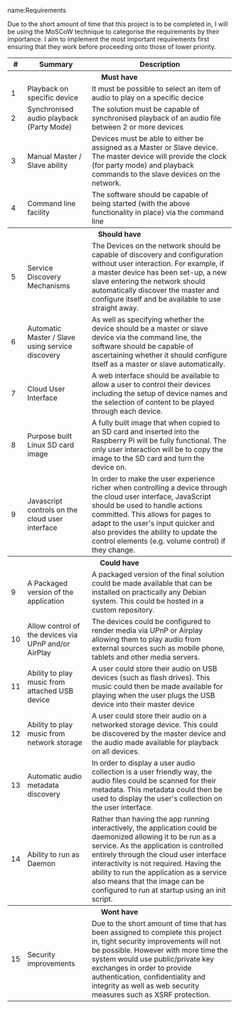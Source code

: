 name:Requirements

Due to the short amount of time that this project is to be completed in, I will be using the MoSCoW technique to categorise the requirements by their importance. I aim to implement the most important requirements first ensuring that they work before proceeding onto those of lower priority. 

<table>
  <tr>
    <th>#</th>
    <th>Summary</th>
    <th>Description</th>
  </tr>
  <tr>
    <th colspan="3">Must have</th>
  </tr>
  <tr>
    <td>1</td>
    <td>Playback on specific device</td>
    <td>It must be possible to select an item of audio to play on a specific decice</td>
  </tr>
  <tr>
    <td>2</td>
    <td>Synchronised audio playback (Party Mode)</td>
    <td>The solution must be capable of synchronised playback of an audio file between 2 or more devices</td>
  </tr>
  <tr>
    <td>3</td>
    <td>Manual Master / Slave ability</td>
    <td>Devices must be able to either be assigned as a Master or Slave device. The master device will provide the clock (for party mode) and playback commands to the slave devices on the network.</td>
  </tr>
  <tr>
    <td>4</td>
    <td>Command line facility</td>
    <td>The software should be capable of being started (with the above functionality in place) via the command line</td>
  </tr>
  <tr>
    <th colspan="3">Should have</th>
  </tr>
  <tr>
    <td>5</td>
    <td>Service Discovery Mechanisms</td>
    <td>The Devices on the network should be capable of discovery and configuration without user interaction. For example, if a master device has been set-up, a new slave entering the network should automatically discover the master and configure itself and be available to use straight away.</td>
  </tr>
  <tr>
    <td>6</td>
    <td>Automatic Master / Slave using service discovery</td>
    <td>As well as specifying whether the device should be a master or slave device via the command line, the software should be capable of ascertaining whether it should configure itself as a master or slave automatically.</td>
  </tr>
  <tr>
    <td>7</td>
    <td>Cloud User Interface</td>
    <td>A web interface should be available to allow a user to control their devices including the setup of device names and the selection of content to be played through each device.</td>
  </tr>
  <tr>
    <td>8</td>
    <td>Purpose built Linux SD card image</td>
    <td>A fully built image that when copied to an SD card and inserted into the Raspberry Pi will be fully functional. The only user interaction will be to copy the image to the SD card and turn the device on.</td>
  </tr>
  <tr>
    <td>9</td>
    <td>Javascript controls on the cloud user interface</td>
    <td>In order to make the user experience richer when controlling a device through the cloud user interface, JavaScript should be used to handle actions committed. This allows for pages to adapt to the user's input quicker and also provides the ability to update the control elements (e.g. volume control) if they change.</td>
  </tr>
  <tr>
    <th colspan="3">Could have</th>
  </tr>
  <tr>
    <td>9</td>
    <td>A Packaged version of the application</td>
    <td>A packaged version of the final solution could be made available that can be installed on practically any Debian system. This could be hosted in a custom repository.</td>
  </tr>
  <tr>
    <td>10</td>
    <td>Allow control of the devices via UPnP and/or AirPlay</td>
    <td>The devices could be configured to render media via UPnP or Airplay allowing them to play audio from external sources such as mobile phone, tablets and other media servers.</td>
  </tr>
  <tr>
    <td>11</td>
    <td>Ability to play music from attached USB device</td>
    <td>A user could store their audio on USB devices (such as flash drives). This music could then be made available for playing when the user plugs the USB device into their master device</td>
  </tr>
  <tr>
    <td>12</td>
    <td>Ability to play music from network storage</td>
    <td>A user could store their audio on a networked storage device. This could be discovered by the master device and the audio made available for playback on all devices.</td>
  </tr>
  <tr>
    <td>13</td>
    <td>Automatic audio metadata discovery</td>
    <td>In order to display a user audio collection is a user friendly way, the audio files could be scanned for their metadata. This metadata could then be used to display the user's collection on the user interface.</td>
  </tr>
  <tr>
    <td>14</td>
    <td>Ability to run as Daemon</td>
    <td>Rather than having the app running interactively, the application could be daemonized allowing it to be run as a service. As the application is controlled entirely through the cloud user interface interactivity is not required. Having the ability to run the application as a service also means that the image can be configured to run at startup using an init script.</td>
  </tr>
  <tr>
    <th colspan="3">Wont have</th>
  </tr>
  <tr>
    <td>15</td>
    <td>Security improvements</td>
    <td>Due to the short amount of time that has been assigned to complete this project in, tight security improvements will not be possible. However with more time the system would use public/private key exchanges in order to provide authentication, confidentiality and integrity as well as web security measures such as XSRF protection.</td>
  </tr>
</table>
  
